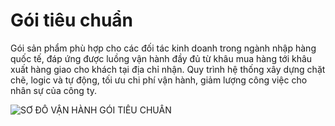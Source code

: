 # Gói tiêu chuẩn


Gói sản phẩm phù hợp cho các đối tác kinh doanh trong ngành nhập hàng quốc tế, đáp ứng được luồng vận hành đầy đủ từ khâu mua hàng tới khâu xuất hàng giao cho khách tại địa chỉ nhận. Quy trình hệ thống xây dựng chặt chẽ, logic và tự động, tối ưu chi phí vận hành, giảm lượng công việc cho nhân sự của công ty.

![SO&#x31B; &#x110;O&#x302;&#x300; VA&#x323;&#x302;N HA&#x300;NH GO&#x301;I TIE&#x302;U CHUA&#x302;&#x309;N](https://user-images.githubusercontent.com/73226975/124573623-ec2e6180-de73-11eb-83b5-de3a2a10689a.png)

